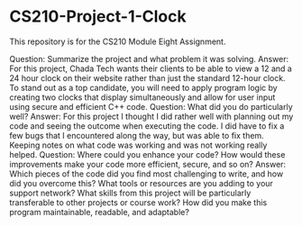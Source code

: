 # CS210-Project-1-Clock
This repository is for the CS210 Module Eight Assignment.

Question: Summarize the project and what problem it was solving.
Answer: For this project, Chada Tech wants their clients to be able to view a 12 and a 24 hour clock on their website rather than just the standard 12-hour clock. To stand out as a top candidate, you will need to apply program logic by creating two clocks that display simultaneously and allow for user input using secure and efficient C++ code.
Question: What did you do particularly well?
Answer: For this project I thought I did rather well with planning out my code and seeing the outcome when executing the code. I did have to fix a few bugs that I encountered along the way, but was able to fix them. Keeping notes on what code was working and was not working really helped.
Question: Where could you enhance your code? How would these improvements make your code more efficient, secure, and so on?
Answer: 
Which pieces of the code did you find most challenging to write, and how did you overcome this? What tools or resources are you adding to your support network?
What skills from this project will be particularly transferable to other projects or course work?
How did you make this program maintainable, readable, and adaptable?
